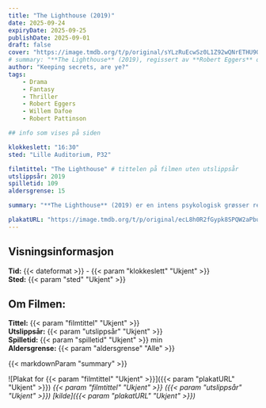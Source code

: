 ```yaml
---
title: "The Lighthouse (2019)"
date: 2025-09-24
expiryDate: 2025-09-25
publishDate: 2025-09-01
draft: false
cover: "https://image.tmdb.org/t/p/original/sYLzRuEcwSz0L1Z92wQNrETHU9O.jpg"
# summary: "**The Lighthouse** (2019), regissert av **Robert Eggers** og med **Willem Dafoe** og **Robert Pattinson**, er en psykologisk grøsser om to fyrvoktere som mister grepet om virkeligheten på en øde øy."
author: "Keeping secrets, are ye?"
tags: 
    - Drama
    - Fantasy
    - Thriller
    - Robert Eggers
    - Willem Dafoe
    - Robert Pattinson

## info som vises på siden

klokkeslett: "16:30"
sted: "Lille Auditorium, P32"

filmtittel: "The Lighthouse" # tittelen på filmen uten utslippsår
utslippsår: 2019
spilletid: 109
aldersgrense: 15

summary: "**The Lighthouse** (2019) er en intens psykologisk grøsser regissert av **Robert Eggers**. Filmen følger to fyrvoktere, spilt av **Willem Dafoe** og **Robert Pattinson**, som gradvis mister grepet om virkeligheten mens de isoleres på en øde øy. Med sitt stemningsfulle svart-hvitt-fotografi og tette skuespillerprestasjoner, er filmen blitt hyllet som en moderne kultklassiker."

plakatURL: "https://image.tmdb.org/t/p/original/ecL8h0R2fGypk8SPQW2aPbuhVL8.jpg"
---
```

## Visningsinformasjon
**Tid:**            {{< dateformat >}} - {{< param "klokkeslett" "Ukjent" >}}  
**Sted:**           {{< param "sted" "Ukjent" >}}  

## Om Filmen:  
**Tittel:**      {{< param "filmtittel" "Ukjent" >}}  
**Utslippsår:**      {{< param "utslippsår" "Ukjent" >}}  
**Spilletid:**      {{< param "spilletid" "Ukjent" >}} min   
**Aldersgrense:**   {{< param "aldersgrense" "Alle" >}}

{{< markdownParam "summary" >}}

![Plakat for {{< param "filmtittel" "Ukjent" >}}]({{< param "plakatURL" "Ukjent" >}})
*{{< param "filmtittel" "Ukjent" >}} ({{< param "utslippsår" "Ukjent" >}}) [kilde]({{< param "plakatURL" "Ukjent" >}})* 